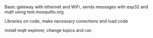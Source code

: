 Basic gateway with ethernet and WiFi, sends messages with esp32 and mqtt using test.mosquitto.org

Libraries on code, make necessary conections and load code

Install mqtt explorer, change topics and run
